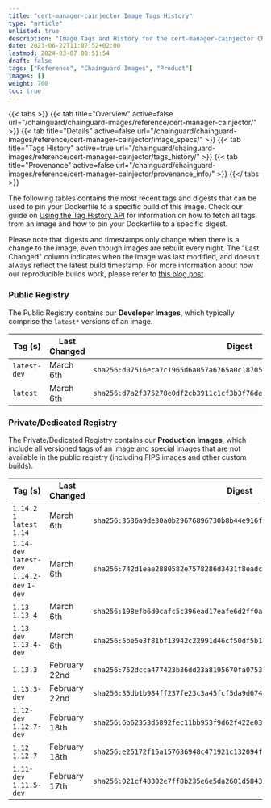 ```yaml
---
title: "cert-manager-cainjector Image Tags History"
type: "article"
unlisted: true
description: "Image Tags and History for the cert-manager-cainjector Chainguard Image"
date: 2023-06-22T11:07:52+02:00
lastmod: 2024-03-07 00:51:54
draft: false
tags: ["Reference", "Chainguard Images", "Product"]
images: []
weight: 700
toc: true
---
```


{{< tabs >}}
{{< tab title="Overview" active=false url="/chainguard/chainguard-images/reference/cert-manager-cainjector/" >}}
{{< tab title="Details" active=false url="/chainguard/chainguard-images/reference/cert-manager-cainjector/image_specs/" >}}
{{< tab title="Tags History" active=true url="/chainguard/chainguard-images/reference/cert-manager-cainjector/tags_history/" >}}
{{< tab title="Provenance" active=false url="/chainguard/chainguard-images/reference/cert-manager-cainjector/provenance_info/" >}}
{{</ tabs >}}

The following tables contains the most recent tags and digests that can be used to pin your Dockerfile to a specific build of this image. Check our guide on [Using the Tag History API](/chainguard/chainguard-images/using-the-tag-history-api/) for information on how to fetch all tags from an image and how to pin your Dockerfile to a specific digest.

Please note that digests and timestamps only change when there is a change to the image, even though images are rebuilt every night. The "Last Changed" column indicates when the image was last modified, and doesn't always reflect the latest build timestamp. For more information about how our reproducible builds work, please refer to [this blog post](https://www.chainguard.dev/unchained/reproducing-chainguards-reproducible-image-builds).

### Public Registry
The Public Registry contains our **Developer Images**, which typically comprise the `latest*` versions of an image.

| Tag (s)       | Last Changed | Digest                                                                    |
|---------------|--------------|---------------------------------------------------------------------------|
|  `latest-dev` | March 6th    | `sha256:d07516eca7c1965d6a057a6765a0c187053f0f999c366c76eff4e7de0d70fedf` |
|  `latest`     | March 6th    | `sha256:d7a2f375278e0df2cb3911c1cf3b3f76deb18a8998bb27e57a6099746467af97` |


### Private/Dedicated Registry
The Private/Dedicated Registry contains our **Production Images**, which include all versioned tags of an image and special images that are not available in the public registry (including FIPS images and other custom builds).

| Tag (s)                                       | Last Changed  | Digest                                                                    |
|-----------------------------------------------|---------------|---------------------------------------------------------------------------|
|  `1.14.2` `1` `latest` `1.14`                 | March 6th     | `sha256:3536a9de30a0b29676896730b8b44e916fb327399a2ac1ba3ab98aff2fb28a40` |
|  `1.14-dev` `latest-dev` `1.14.2-dev` `1-dev` | March 6th     | `sha256:742d1eae2880582e7578286d3431f8eadcf6bbff7eb2ac0985a92093d6edf5e4` |
|  `1.13` `1.13.4`                              | March 6th     | `sha256:198efb6d0cafc5c396ead17eafe6d2ff0af1c065c25f58f4389f0bdf4ce8485d` |
|  `1.13-dev` `1.13.4-dev`                      | March 6th     | `sha256:5be5e3f81bf13942c22991d46cf50df5b156a8ed490f3f62678f8e9f81c08616` |
|  `1.13.3`                                     | February 22nd | `sha256:752dcca477423b36dd23a8195670fa0753b47327b198e42213d9c96993e6606b` |
|  `1.13.3-dev`                                 | February 22nd | `sha256:35db1b984ff237fe23c3a45fcf5da9d674addd54440398ce7dea9d18cfba075d` |
|  `1.12-dev` `1.12.7-dev`                      | February 18th | `sha256:6b62353d5892fec11bb953f9d62f422e03423d3bd6258d544cd51e33edece52c` |
|  `1.12` `1.12.7`                              | February 18th | `sha256:e25172f15a157636948c471921c132094f3e5f33e8e5545948aced32889f9574` |
|  `1.11-dev` `1.11.5-dev`                      | February 17th | `sha256:021cf48302e7ff8b235e6e5da2601d58431d5b68986fa0ed13f0cc9115301ea0` |

